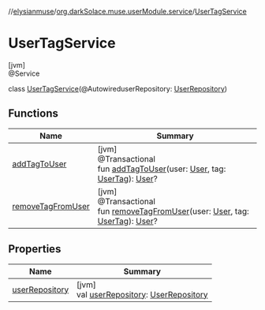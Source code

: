 //[elysianmuse](../../../index.md)/[org.darkSolace.muse.userModule.service](../index.md)/[UserTagService](index.md)

# UserTagService

[jvm]\
@Service

class [UserTagService](index.md)(@AutowireduserRepository: [UserRepository](../../org.darkSolace.muse.userModule.repository/-user-repository/index.md))

## Functions

| Name | Summary |
|---|---|
| [addTagToUser](add-tag-to-user.md) | [jvm]<br>@Transactional<br>fun [addTagToUser](add-tag-to-user.md)(user: [User](../../org.darkSolace.muse.userModule.model/-user/index.md), tag: [UserTag](../../org.darkSolace.muse.userModule.model/-user-tag/index.md)): [User](../../org.darkSolace.muse.userModule.model/-user/index.md)? |
| [removeTagFromUser](remove-tag-from-user.md) | [jvm]<br>@Transactional<br>fun [removeTagFromUser](remove-tag-from-user.md)(user: [User](../../org.darkSolace.muse.userModule.model/-user/index.md), tag: [UserTag](../../org.darkSolace.muse.userModule.model/-user-tag/index.md)): [User](../../org.darkSolace.muse.userModule.model/-user/index.md)? |

## Properties

| Name | Summary |
|---|---|
| [userRepository](user-repository.md) | [jvm]<br>val [userRepository](user-repository.md): [UserRepository](../../org.darkSolace.muse.userModule.repository/-user-repository/index.md) |
